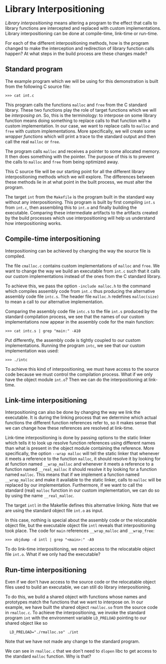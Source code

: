 # Library Interpositioning

*Library interpositioning* means altering a program to the effect that
calls to library functions are intercepted and replaced with custom
implementations. Library interpositioning can be done at compile-time,
link-time or run-time.

For each of the different interpositioning methods, how is the program
changed to make the interception and redirection of library function
calls happen? At what steps in the build process are these changes made?

## Standard program

The example program which we will be using for this demonstration is built
from the following C source file:

```
>>> cat int.c
```

This program calls the functions `malloc` and `free` from the C standard
library. These two functions play the role of target functions which we
will be *interposing on*. So, this is the terminology: to interpose on some
library function means doing something to replace calls to that function
with a custom implementation. In our case, we want to replace calls to
`malloc` and `free` with custom implementations. More specifically, we will
create some *wrapper functions* which will print a trace to the standard
output and then call the real `malloc` or `free`.

The program calls `malloc` and receives a pointer to some allocated memory.
It then does something with the pointer. The purpose of this is to prevent
the calls to `malloc` and `free` from being optimized away.

This C source file will be our starting point for all the different library
interpositioning methods which we will explore. The differences between these
methods lie in at what point in the built process, we must alter the program.

The target `int` from the `Makefile` is the program built in the standard way
without any interpositioning. This program is built by first compiling `int.s`
from `int.c`, then assembling this to `int.o` and finally building the executable.
Comparing these intermediate artifacts to the artifacts created by the build
processes which use interpositioning will help us understand how interpositioning
works.

## Compile-time interpositioning

Interpositioning can be achieved by changing the way the source file is compiled.

The file `cmalloc.c` contains custom implementations of `malloc` and `free`. We
want to change the way we build an executable from `int.c` such that it calls
our custom implementations instead of the ones from the C standard library.

To achieve this, we pass the option `-include malloc.h` to the command which
compiles assembly code from `int.c` thus producing the alternative assembly code
file `intc.s`. The header file `malloc.h` redefines `malloc(size)` to mean a call
to our alternative implementation.

Comparing the assembly code file `intc.s` to the file `int.s` produced by the
standard compilation process, we see that the names of our custom implementations
now appear in the assembly code for the main function:

```
>>> cat intc.s | grep "main:" -A10
```

Put differently, the assembly code is tightly coupled to our custom implementations.
Running the program `intc`, we see that our custom implementation was used:

```
>>> ./intc
```

To achieve this kind of interpositioning, we must have access to the source code
because we must control the compilation process. What if we only have the object
module `int.o`? Then we can do the interpositioning at link-time.

## Link-time interpositioning

Interpositioning can also be done by changing the way we link the executable. It
is during the linking process that we determine which actual functions the different
function references refer to, so it makes sense that we can change how these
references are resolved at link-time.

Link-time interpositioning is done by passing options to the static linker which
tells it to look up resolve function references using different names than what is
present in the object module containing the reference. More specifically, the option
`--wrap malloc` will tell the static linker that whenever it meets a reference to
the function `malloc`, it should resolve it by looking for at function named
`__wrap_malloc` and whenever it meets a reference to a function named `__real_malloc`
it should resolve it by looking for a function named `malloc`. This means that if
we implement a function named `__wrap_malloc` and make it available to the static
linker, calls to `malloc` will be replaced by our implementation. Furthermore, if
we want to call the standard (real) `malloc` function in our custom implementation,
we can do so by using the name `__real_malloc`.

The target `intl` in the Makefile defines this alternative linking. Note that we
are using the standard object file `int.o` as input.

In this case, nothing is special about the assembly code or the relocatable object
file, but the executable object file `intl` reveals that interpositioning took place. The
code for `main` references `__wrap_malloc` and `__wrap_free`:

```
>>> objdump -d intl | grep "<main>:" -A9
```

To do link-time interpositioning, we need access to the relocatable object file
`int.o`. What if we only had the executable?

## Run-time interpositioning

Even if we don't have access to the source code or the relocatable object files
used to build an executable, we can still do library interpositioning.

To do this, we build a shared object with functions whose names and prototypes
match the functions that we want to interpose on. In our example, we have built
the shared object `rmalloc.so` from the source code in `rmalloc.c`. To achieve
the interpositioning, we invoke the standard program `int` with the environment
variable `LD_PRELOAD` pointing to our shared object like so

```
  LD_PRELOAD="./rmalloc.so" ./int
```

Note that we have not made any change to the standard program.

We can see in `rmalloc.c` that we don't need to `dlopen` libc to get access to
the standard `malloc` function. Why is that?
